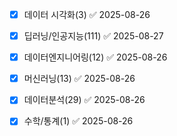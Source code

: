 - [x] 데이터 시각화(3) ✅ 2025-08-26
- [x] 딥러닝/인공지능(111) ✅ 2025-08-27
- [x] 데이터엔지니어링(12) ✅ 2025-08-26
- [x] 머신러닝(13) ✅ 2025-08-26
- [x] 데이터분석(29) ✅ 2025-08-26
- [x] 수학/통계(1) ✅ 2025-08-26




